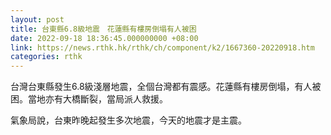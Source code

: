 ```yaml
---
layout: post
title: 台東縣6.8級地震　花蓮縣有樓房倒塌有人被困
date: 2022-09-18 18:36:45.000000000 +08:00
link: https://news.rthk.hk/rthk/ch/component/k2/1667360-20220918.htm
categories: rthk
---
```


台灣台東縣發生6.8級淺層地震，全個台灣都有震感。花蓮縣有樓房倒塌，有人被困。當地亦有大橋斷裂，當局派人救援。

氣象局說，台東昨晚起發生多次地震，今天的地震才是主震。
